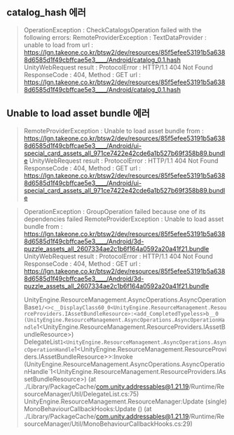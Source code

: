 




## catalog_hash 에러
> 
> OperationException : CheckCatalogsOperation failed with the following errors: 
> RemoteProviderException : TextDataProvider : unable to load from url : https://lgn.takeone.co.kr/btsw2/dev/resources/85f5efee53191b5a6388d6585d1f49cbffcae5e3____/Android/catalog_0.1.hash
> UnityWebRequest result : ProtocolError : HTTP/1.1 404 Not Found
> ResponseCode : 404, Method : GET
> url : https://lgn.takeone.co.kr/btsw2/dev/resources/85f5efee53191b5a6388d6585d1f49cbffcae5e3____/Android/catalog_0.1.hash
> 




## Unable to load asset bundle 에러
> 
> RemoteProviderException : Unable to load asset bundle from : https://lgn.takeone.co.kr/btsw2/dev/resources/85f5efee53191b5a6388d6585d1f49cbffcae5e3____/Android/ui-special_card_assets_all_971ce7422e42cde6a1b527b69f358b89.bundle
> UnityWebRequest result : ProtocolError : HTTP/1.1 404 Not Found
> ResponseCode : 404, Method : GET
> url : https://lgn.takeone.co.kr/btsw2/dev/resources/85f5efee53191b5a6388d6585d1f49cbffcae5e3____/Android/ui-special_card_assets_all_971ce7422e42cde6a1b527b69f358b89.bundle
> 
> 

> 
> OperationException : GroupOperation failed because one of its dependencies failed
> RemoteProviderException : Unable to load asset bundle from : https://lgn.takeone.co.kr/btsw2/dev/resources/85f5efee53191b5a6388d6585d1f49cbffcae5e3____/Android/3d-puzzle_assets_all_2607334ae2c1b6f164a0592a20a41f21.bundle
> UnityWebRequest result : ProtocolError : HTTP/1.1 404 Not Found
> ResponseCode : 404, Method : GET
> url : https://lgn.takeone.co.kr/btsw2/dev/resources/85f5efee53191b5a6388d6585d1f49cbffcae5e3____/Android/3d-puzzle_assets_all_2607334ae2c1b6f164a0592a20a41f21.bundle
> 
> 
> UnityEngine.ResourceManagement.AsyncOperations.AsyncOperationBase`1/<>c__DisplayClass60_0<UnityEngine.ResourceManagement.ResourceProviders.IAssetBundleResource>:<add_CompletedTypeless>b__0 (UnityEngine.ResourceManagement.AsyncOperations.AsyncOperationHandle`1<UnityEngine.ResourceManagement.ResourceProviders.IAssetBundleResource>)
> DelegateList`1<UnityEngine.ResourceManagement.AsyncOperations.AsyncOperationHandle`1<UnityEngine.ResourceManagement.ResourceProviders.IAssetBundleResource>>:Invoke (UnityEngine.ResourceManagement.AsyncOperations.AsyncOperationHandle`1<UnityEngine.ResourceManagement.ResourceProviders.IAssetBundleResource>) (at ./Library/PackageCache/com.unity.addressables@1.21.19/Runtime/ResourceManager/Util/DelegateList.cs:75)
> UnityEngine.ResourceManagement.ResourceManager:Update (single)
> MonoBehaviourCallbackHooks:Update () (at ./Library/PackageCache/com.unity.addressables@1.21.19/Runtime/ResourceManager/Util/MonoBehaviourCallbackHooks.cs:29)

